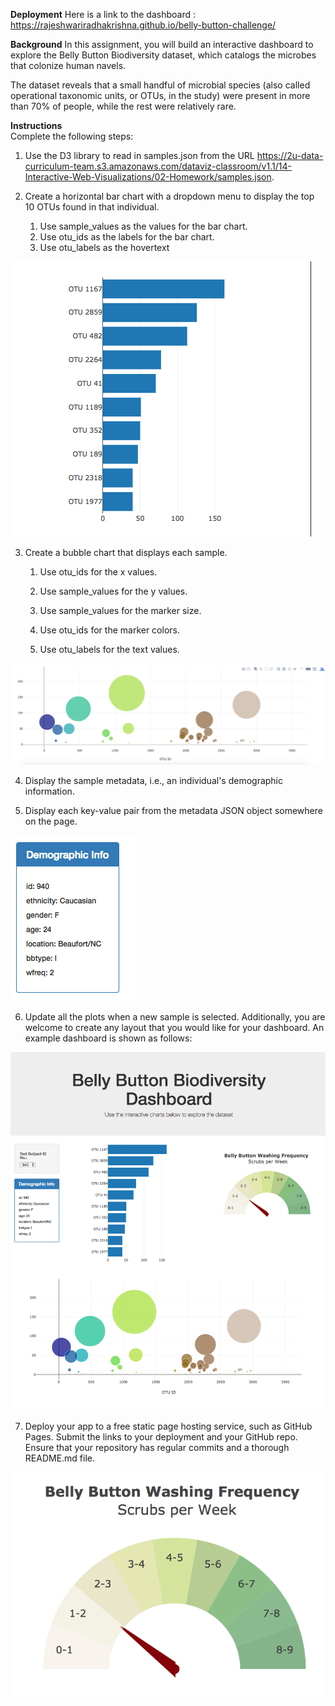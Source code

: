 **Deployment**
Here is a link to the dashboard :  https://rajeshwariradhakrishna.github.io/belly-button-challenge/

**Background**
In this assignment, you will build an interactive dashboard to explore the Belly Button Biodiversity dataset, which catalogs the microbes that colonize human navels.

The dataset reveals that a small handful of microbial species (also called operational taxonomic units, or OTUs, in the study) were present in more than 70% of people, while the rest were relatively rare.

**Instructions**    
Complete the following steps:

1. Use the D3 library to read in samples.json from the URL https://2u-data-curriculum-team.s3.amazonaws.com/dataviz-classroom/v1.1/14-Interactive-Web-Visualizations/02-Homework/samples.json.

2. Create a horizontal bar chart with a dropdown menu to display the top 10 OTUs found in that individual.
    1. Use sample_values as the values for the bar chart.
    2. Use otu_ids as the labels for the bar chart.
    3. Use otu_labels as the hovertext

![Alt text](image.png)

3. Create a bubble chart that displays each sample.

    1. Use otu_ids for the x values.

    2. Use sample_values for the y values.

    3. Use sample_values for the marker size.

    4. Use otu_ids for the marker colors.

    5. Use otu_labels for the text values.

![Alt text](image-1.png)

4. Display the sample metadata, i.e., an individual's demographic information.

5. Display each key-value pair from the metadata JSON object somewhere on the page.

![Alt text](image-2.png)

6. Update all the plots when a new sample is selected. Additionally, you are welcome to create any layout that you would like for your dashboard. An example dashboard is shown as follows:

![Alt text](image-3.png)

7. Deploy your app to a free static page hosting service, such as GitHub Pages. Submit the links to your deployment and your GitHub repo. Ensure that your repository has regular commits and a thorough README.md file.

![Alt text](image-4.png)



